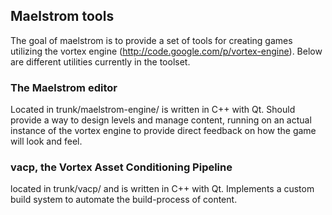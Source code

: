 ## Maelstrom tools ##
The goal of maelstrom is to provide a set of tools for creating games utilizing the vortex engine (http://code.google.com/p/vortex-engine). Below are different utilities currently in the toolset.

### The Maelstrom editor ###
Located in trunk/maelstrom-engine/ is written in C++ with Qt. Should provide a way to design levels and manage content, running on an actual instance of the vortex engine to provide direct feedback on how the game will look and feel.

### vacp, the Vortex Asset Conditioning Pipeline ###
located in trunk/vacp/ and is written in C++ with Qt. Implements a custom build system to automate the build-process of content.